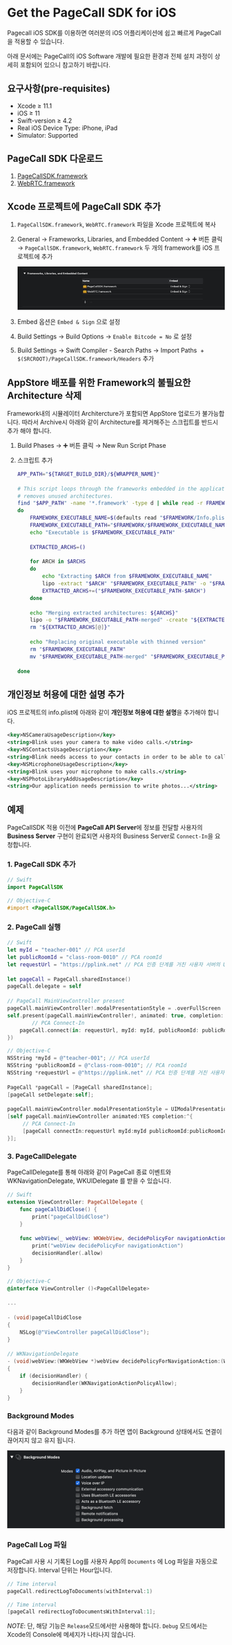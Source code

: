 # Get the PageCall SDK for iOS

Pagecall iOS SDK를 이용하면 여러분의 iOS 어플리케이션에 쉽고 빠르게 PageCall을 적용할 수 있습니다. 

아래 문서에는 PageCall의 iOS Software 개발에 필요한 환경과 전체 설치 과정이 상세히 포함되어 있으니 참고하기 바랍니다.

  

## 요구사항(pre-requisites)

- Xcode ≥ 11.1
- iOS ≥ 11
- Swift-version ≥ 4.2
- Real iOS Device Type: iPhone, iPad
- Simulator:  Supported

## PageCall SDK 다운로드

1. [PageCallSDK.framework](https://github.com/pplink/pagecall-ios-example/tree/master/sample-swift/Frameworks/PageCallSDK)
2. [WebRTC.framework](https://github.com/pplink/pagecall-ios-example/tree/master/sample-swift/Frameworks/WebRTC)

## Xcode 프로젝트에 PageCall SDK 추가

1. `PageCallSDK.framework`, `WebRTC.framework` 파일을 Xcode 프로젝트에 복사
2. General → Frameworks, Libraries, and Embedded Content → ➕ 버튼 클릭 → `PageCallSDK.framework`, `WebRTC.framework` 두 개의 framework를 iOS 프로젝트에 추가

    ![Get%20the%20PageCall%20SDK%20for%20iOS%20d77fcba5f54747809c2c1dae7a2a98d1/_2019-11-22__7.01.04.png](Get%20the%20PageCall%20SDK%20for%20iOS%20d77fcba5f54747809c2c1dae7a2a98d1/_2019-11-22__7.01.04.png)

3. Embed 옵션은 `Embed & Sign` 으로 설정
4. Build Settings → Build Options → `Enable Bitcode = No` 로 설정
5. Build Settings → Swift Compiler - Search Paths → Import Paths  + `$(SRCROOT)/PageCallSDK.framework/Headers` 추가

## AppStore 배포를 위한 Framework의 불필요한 Architecture 삭제

Framework내의 시뮬레이터 Architercture가 포함되면 AppStore 업로드가 불가능합니다. 따라서 Archive시 아래와 같이 Architecture를 제거해주는 스크립트를 반드시 추가 해야 합니다.

1. Build Phases → ➕ 버튼 클릭 → New Run Script Phase
2. 스크립트 추가

    ```bash
    APP_PATH="${TARGET_BUILD_DIR}/${WRAPPER_NAME}"

    # This script loops through the frameworks embedded in the application and
    # removes unused architectures.
    find "$APP_PATH" -name '*.framework' -type d | while read -r FRAMEWORK
    do
        FRAMEWORK_EXECUTABLE_NAME=$(defaults read "$FRAMEWORK/Info.plist" CFBundleExecutable)
        FRAMEWORK_EXECUTABLE_PATH="$FRAMEWORK/$FRAMEWORK_EXECUTABLE_NAME"
        echo "Executable is $FRAMEWORK_EXECUTABLE_PATH"

        EXTRACTED_ARCHS=()

        for ARCH in $ARCHS
        do
            echo "Extracting $ARCH from $FRAMEWORK_EXECUTABLE_NAME"
            lipo -extract "$ARCH" "$FRAMEWORK_EXECUTABLE_PATH" -o "$FRAMEWORK_EXECUTABLE_PATH-$ARCH"
            EXTRACTED_ARCHS+=("$FRAMEWORK_EXECUTABLE_PATH-$ARCH")
        done

        echo "Merging extracted architectures: ${ARCHS}"
        lipo -o "$FRAMEWORK_EXECUTABLE_PATH-merged" -create "${EXTRACTED_ARCHS[@]}"
        rm "${EXTRACTED_ARCHS[@]}"

        echo "Replacing original executable with thinned version"
        rm "$FRAMEWORK_EXECUTABLE_PATH"
        mv "$FRAMEWORK_EXECUTABLE_PATH-merged" "$FRAMEWORK_EXECUTABLE_PATH"

    done
    ```

## 개인정보 허용에 대한 설명 추가

iOS 프로젝트의 info.plist에 아래와 같이 **개인정보 허용에 대한 설명**을 추가해야 합니다.

```xml
<key>NSCameraUsageDescription</key>
<string>Blink uses your camera to make video calls.</string>
<key>NSContactsUsageDescription</key>
<string>Blink needs access to your contacts in order to be able to call them.</string>
<key>NSMicrophoneUsageDescription</key>
<string>Blink uses your microphone to make calls.</string>
<key>NSPhotoLibraryAddUsageDescription</key>
<string>Our application needs permission to write photos...</string>
```

## 예제

PageCallSDK 적용 이전에 **PageCall API Server**에 정보를 전달할 사용자의 **Business Server** 구현이 완료되면 사용자의 Business Server로 `Connect-In`을 요청합니다.

### 1. PageCall SDK 추가

```swift
// Swift
import PageCallSDK
```

```objectivec
// Objective-C
#import <PageCallSDK/PageCallSDK.h>
```

### 2. PageCall 실행

```swift
// Swift
let myId = "teacher-001" // PCA userId
let publicRoomId = "class-room-0010" // PCA roomId
let requestUrl = "https://pplink.net" // PCA 인증 단계를 거친 사용자 서버의 URL

let pageCall = PageCall.sharedInstance()
pageCall.delegate = self

// PageCall MainViewController present
pageCall.mainViewController!.modalPresentationStyle = .overFullScreen
self.present(pageCall.mainViewController!, animated: true, completion: {
		// PCA Connect-In
    pageCall.connect(in: requestUrl, myId: myId, publicRoomId: publicRoomId)
})
```

```objectivec
// Objective-C
NSString *myId = @"teacher-001"; // PCA userId
NSString *publicRoomId = @"class-room-0010"; // PCA roomId
NSString *requestUrl = @"https://pplink.net" // PCA 인증 단계를 거친 사용자 서버의 URL
 
PageCall *pageCall = [PageCall sharedInstance];
[pageCall setDelegate:self];

pageCall.mainViewController.modalPresentationStyle = UIModalPresentationOverFullScreen;
[self pageCall.mainViewController animated:YES completion:^{
     // PCA Connect-In
     [pageCall connectIn:requestUrl myId:myId publicRoomId:publicRoomId];
}];
```

### 3. PageCallDelegate

PageCallDelegate를 통해 아래와 같이 PageCall 종료 이벤트와 WKNavigationDelegate, WKUIDelegate 를 받을 수 있습니다.

```swift
// Swift
extension ViewController: PageCallDelegate {
    func pageCallDidClose() {
        print("pageCallDidClose")
    }
    
    func webView(_ webView: WKWebView, decidePolicyFor navigationAction: WKNavigationAction, decisionHandler: @escaping (WKNavigationActionPolicy) -> Void) {
        print("webView decidePolicyFor navigationAction")
        decisionHandler(.allow)
    }
}
```

```objectivec
// Objective-C
@interface ViewController ()<PageCallDelegate>

...

- (void)pageCallDidClose
{
    NSLog(@"ViewController pageCallDidClose");
}

// WKNavigationDelegate
- (void)webView:(WKWebView *)webView decidePolicyForNavigationAction:(WKNavigationAction *)navigationAction decisionHandler:(void (^)(WKNavigationActionPolicy))decisionHandler;
{
    if (decisionHandler) {
        decisionHandler(WKNavigationActionPolicyAllow);
    }
}
```

### Background Modes

다음과 같이 Background Modes를 추가 하면 앱이 Background 상태에서도 연결이 끊어지지 않고 유지 됩니다.

![Get%20the%20PageCall%20SDK%20for%20iOS%20d77fcba5f54747809c2c1dae7a2a98d1/_2020-10-13__7.40.36.png](Get%20the%20PageCall%20SDK%20for%20iOS%20d77fcba5f54747809c2c1dae7a2a98d1/_2020-10-13__7.40.36.png)

### PageCall Log 파일

PageCall 사용 시 기록된 Log를 사용자 App의 `Documents` 에 Log 파일을 자동으로 저장합니다. Interval 단위는 Hour입니다.

```swift
// Time interval
pageCall.redirectLogToDocuments(withInterval:1)
```

```objectivec
// Time interval
[pageCall redirectLogToDocumentsWithInterval:1];
```

*NOTE*: 단,  해당 기능은 `Release`모드에서만 사용해야 합니다.  `Debug` 모드에서는 Xcode의 Console에 메세지가 나타나지 않습니다.
